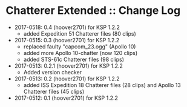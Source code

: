 # Chatterer Extended :: Change Log

* 2017-0518: 0.4 (hoover2701) for KSP 1.2.2
	+ added Expedition 51 Chatterer files (80 clips)
* 2017-0515: 0.3 (hoover2701) for KSP 1.2.2
	+ replaced faulty "capcom_23.ogg" (Apollo 10)
	+ added more Apollo 10-chatter (now 120 clips)
	+ added STS-61c Chatterer files (98 clips)
* 2017-0513: 0.2.1 (hoover2701) for KSP 1.2.2
	+ Added version checker
* 2017-0513: 0.2 (hoover2701) for KSP 1.2.2
	+ added ISS Expedition 18 Chatterer files (28 clips) and Apollo 13 Chatterer files (45 clips)
* 2017-0512: 0.1 (hoover2701) for KSP 1.2.2
